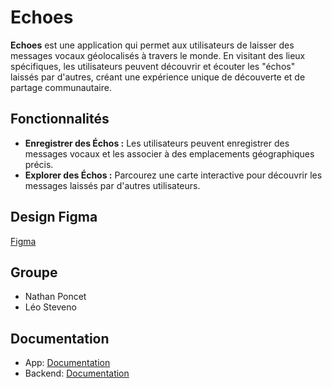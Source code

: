 # Echoes

**Echoes** est une application qui permet aux utilisateurs de laisser des messages vocaux géolocalisés à travers le monde.
En visitant des lieux spécifiques, les utilisateurs peuvent découvrir et écouter les "échos" laissés par d'autres, créant une expérience unique de découverte et de partage communautaire.

## Fonctionnalités

- **Enregistrer des Échos :** Les utilisateurs peuvent enregistrer des messages vocaux et les associer à des emplacements géographiques précis.
- **Explorer des Échos :** Parcourez une carte interactive pour découvrir les messages laissés par d'autres utilisateurs.

## Design Figma
[Figma](https://www.figma.com/file/bvgePaPIP07YEFAK9ULDr2/Untitled?type=design&node-id=0%3A1&mode=design&t=4QsKA3MtVeIIVZcp-1)

## Groupe
- Nathan Poncet
- Léo Steveno

##  Documentation
- App: [Documentation](https://github.com/nathan-poncet/echoes/blob/main/app/README.md)
- Backend: [Documentation](https://github.com/nathan-poncet/echoes/blob/main/pocketbase_0.22.8_darwin_arm64//README.md)